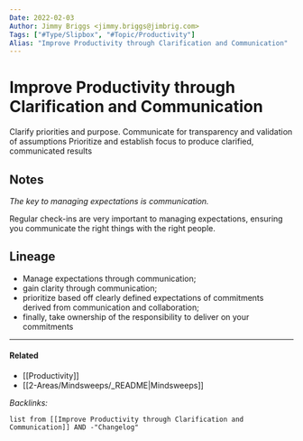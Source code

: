 ```yaml
---
Date: 2022-02-03
Author: Jimmy Briggs <jimmy.briggs@jimbrig.com>
Tags: ["#Type/Slipbox", "#Topic/Productivity"]
Alias: "Improve Productivity through Clarification and Communication"
---
```


# Improve Productivity through Clarification and Communication

Clarify priorities and purpose.
Communicate for transparency and validation of assumptions
Prioritize and establish focus to produce clarified, communicated results 

## Notes

*The key to managing expectations is communication.* 

Regular check-ins are very important to managing expectations, ensuring you communicate the right things with the right people.


## Lineage

- Manage expectations through communication; 
- gain clarity through communication; 
- prioritize based off clearly defined expectations of commitments derived from communication and collaboration;
- finally, take ownership of the responsibility to deliver on your commitments 



***

#### Related

- [[Productivity]]
- [[2-Areas/Mindsweeps/_README|Mindsweeps]]

*Backlinks:*

```dataview
list from [[Improve Productivity through Clarification and Communication]] AND -"Changelog"
```